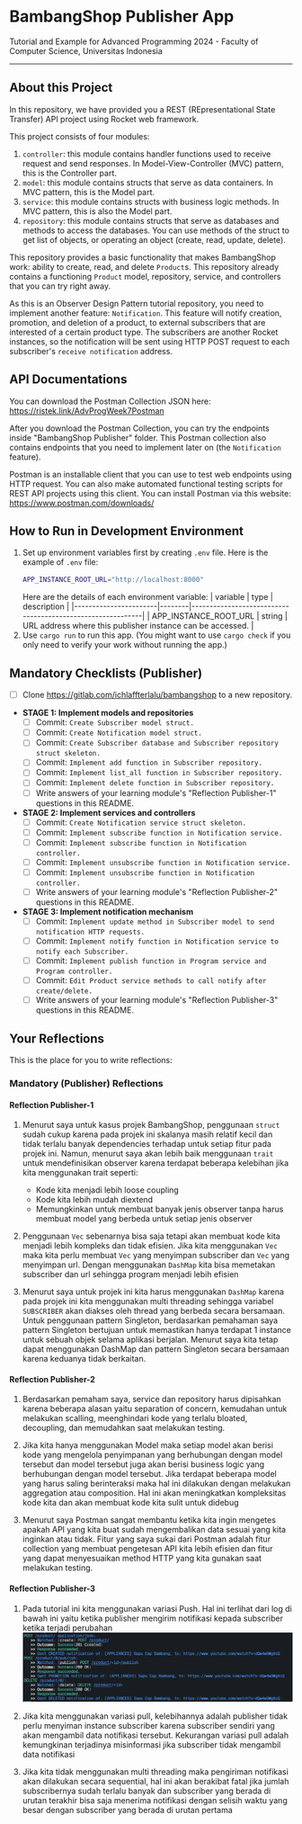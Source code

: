# BambangShop Publisher App
Tutorial and Example for Advanced Programming 2024 - Faculty of Computer Science, Universitas Indonesia

---

## About this Project
In this repository, we have provided you a REST (REpresentational State Transfer) API project using Rocket web framework.

This project consists of four modules:
1.  `controller`: this module contains handler functions used to receive request and send responses.
    In Model-View-Controller (MVC) pattern, this is the Controller part.
2.  `model`: this module contains structs that serve as data containers.
    In MVC pattern, this is the Model part.
3.  `service`: this module contains structs with business logic methods.
    In MVC pattern, this is also the Model part.
4.  `repository`: this module contains structs that serve as databases and methods to access the databases.
    You can use methods of the struct to get list of objects, or operating an object (create, read, update, delete).

This repository provides a basic functionality that makes BambangShop work: ability to create, read, and delete `Product`s.
This repository already contains a functioning `Product` model, repository, service, and controllers that you can try right away.

As this is an Observer Design Pattern tutorial repository, you need to implement another feature: `Notification`.
This feature will notify creation, promotion, and deletion of a product, to external subscribers that are interested of a certain product type.
The subscribers are another Rocket instances, so the notification will be sent using HTTP POST request to each subscriber's `receive notification` address.

## API Documentations

You can download the Postman Collection JSON here: https://ristek.link/AdvProgWeek7Postman

After you download the Postman Collection, you can try the endpoints inside "BambangShop Publisher" folder.
This Postman collection also contains endpoints that you need to implement later on (the `Notification` feature).

Postman is an installable client that you can use to test web endpoints using HTTP request.
You can also make automated functional testing scripts for REST API projects using this client.
You can install Postman via this website: https://www.postman.com/downloads/

## How to Run in Development Environment
1.  Set up environment variables first by creating `.env` file.
    Here is the example of `.env` file:
    ```bash
    APP_INSTANCE_ROOT_URL="http://localhost:8000"
    ```
    Here are the details of each environment variable:
    | variable              | type   | description                                                |
    |-----------------------|--------|------------------------------------------------------------|
    | APP_INSTANCE_ROOT_URL | string | URL address where this publisher instance can be accessed. |
2.  Use `cargo run` to run this app.
    (You might want to use `cargo check` if you only need to verify your work without running the app.)

## Mandatory Checklists (Publisher)
-   [ ] Clone https://gitlab.com/ichlaffterlalu/bambangshop to a new repository.
-   **STAGE 1: Implement models and repositories**
    -   [ ] Commit: `Create Subscriber model struct.`
    -   [ ] Commit: `Create Notification model struct.`
    -   [ ] Commit: `Create Subscriber database and Subscriber repository struct skeleton.`
    -   [ ] Commit: `Implement add function in Subscriber repository.`
    -   [ ] Commit: `Implement list_all function in Subscriber repository.`
    -   [ ] Commit: `Implement delete function in Subscriber repository.`
    -   [ ] Write answers of your learning module's "Reflection Publisher-1" questions in this README.
-   **STAGE 2: Implement services and controllers**
    -   [ ] Commit: `Create Notification service struct skeleton.`
    -   [ ] Commit: `Implement subscribe function in Notification service.`
    -   [ ] Commit: `Implement subscribe function in Notification controller.`
    -   [ ] Commit: `Implement unsubscribe function in Notification service.`
    -   [ ] Commit: `Implement unsubscribe function in Notification controller.`
    -   [ ] Write answers of your learning module's "Reflection Publisher-2" questions in this README.
-   **STAGE 3: Implement notification mechanism**
    -   [ ] Commit: `Implement update method in Subscriber model to send notification HTTP requests.`
    -   [ ] Commit: `Implement notify function in Notification service to notify each Subscriber.`
    -   [ ] Commit: `Implement publish function in Program service and Program controller.`
    -   [ ] Commit: `Edit Product service methods to call notify after create/delete.`
    -   [ ] Write answers of your learning module's "Reflection Publisher-3" questions in this README.

## Your Reflections
This is the place for you to write reflections:

### Mandatory (Publisher) Reflections

#### Reflection Publisher-1

1. Menurut saya untuk kasus projek BambangShop, penggunaan `struct` sudah cukup karena pada projek ini skalanya masih relatif
kecil dan tidak terlalu banyak dependencies terhadap untuk setiap fitur pada projek ini. Namun, menurut saya akan lebih baik menggunaan
`trait` untuk mendefinisikan observer karena terdapat beberapa kelebihan jika kita menggunakan trait seperti:
    - Kode kita menjadi lebih loose coupling
    - Kode kita lebih mudah diextend
    - Memungkinkan untuk membuat banyak jenis observer tanpa harus membuat model yang berbeda untuk setiap jenis observer

2. Penggunaan `Vec` sebenarnya bisa saja tetapi akan membuat kode kita menjadi lebih kompleks dan tidak efisien. Jika kita menggunakan `Vec` maka kita perlu membuat `Vec` yang menyimpan subscriber dan `Vec` yang menyimpan url. Dengan menggunakan `DashMap` kita bisa memetakan subscriber dan url sehingga program menjadi lebih efisien

3. Menurut saya untuk projek ini kita harus menggunakan `DashMap` karena pada projek ini kita menggunakan multi threading sehingga variabel `SUBSCRIBER` akan diakses oleh thread yang berbeda secara bersamaan. Untuk penggunaan pattern Singleton, berdasarkan pemahaman saya pattern Singleton bertujuan untuk memastikan hanya terdapat 1 instance untuk sebuah objek selama aplikasi berjalan. Menurut saya kita tetap dapat menggunakan DashMap dan pattern Singleton secara bersamaan karena keduanya tidak berkaitan.

#### Reflection Publisher-2

1. Berdasarkan pemaham saya, service dan repository harus dipisahkan karena beberapa alasan yaitu separation of concern, kemudahan untuk melakukan scalling, meenghindari kode yang terlalu bloated, decoupling, dan memudahkan saat melakukan testing.

2. Jika kita hanya menggunakan Model maka setiap model akan berisi kode yang mengelola penyimpanan yang berhubungan dengan model tersebut dan model tersebut juga akan berisi business logic yang berhubungan dengan model tersebut. Jika terdapat beberapa model yang harus saling berinteraksi maka hal ini dilakukan dengan melakukan aggregation atau composition. Hal ini akan meningkatkan kompleksitas kode kita dan akan membuat kode kita sulit untuk didebug

3. Menurut saya Postman sangat membantu ketika kita ingin mengetes apakah API yang kita buat sudah mengembalikan data sesuai yang kita inginkan atau tidak. Fitur yang saya sukai dari Postman adalah fitur collection yang membuat pengetesan API kita lebih efisien dan fitur yang dapat menyesuaikan method HTTP yang kita gunakan saat melakukan testing.


#### Reflection Publisher-3
 
1. Pada tutorial ini kita menggunakan variasi Push. Hal ini terlihat dari log di bawah ini yaitu ketika publisher mengirim notifikasi kepada subscriber ketika terjadi perubahan
![Log info](image.png)

2. Jika kita menggunakan variasi pull, kelebihannya adalah publisher tidak perlu menyiman instance subscriber karena subscriber sendiri yang akan mengambil data notifikasi tersebut. Kekurangan variasi pull adalah kemungkinan terjadinya misinformasi jika subscriber tidak mengambil data notifikasi

3. Jika kita tidak menggunakan multi threading maka pengiriman notifikasi akan dilakukan secara sequential, hal ini akan berakibat fatal jika jumlah subscribernya sudah terlalu banyak dan subscriber yang berada di urutan terakhir bisa saja menerima notifikasi dengan selisih waktu yang besar dengan subscriber yang berada di urutan pertama
